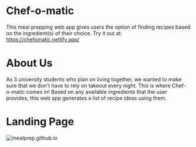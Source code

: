 # Chef-o-matic
This meal prepping web app gives users the option of finding recipes based on the ingredient(s) of their choice.
Try it out at: https://chefomatic.netlify.app/

# About Us
As 3 university students who plan on living together, we wanted to make sure that we don't have to rely on takeout every night. This is where Chef-o-matic comes in!
Based on any available ingredients that the user provides, this web app generates a list of recipe ideas using them. 

# Landing Page
![mealprep.github.io](https://github.com/stutimunshi/mealprep.github.io/public/Landing.png) 
